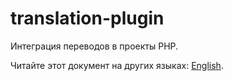 # translation-plugin
Интеграция переводов в проекты PHP.

Читайте этот документ на других языках: [English](README.md).

